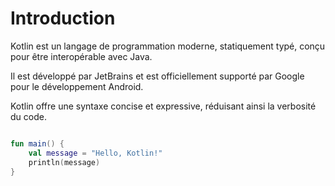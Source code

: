 # Introduction

Kotlin est un langage de programmation moderne, statiquement typé, conçu pour être interopérable avec Java. 

Il est développé par JetBrains et est officiellement supporté par Google pour le développement Android. 

Kotlin offre une syntaxe concise et expressive, réduisant ainsi la verbosité du code.


```kotlin

fun main() {
    val message = "Hello, Kotlin!"
    println(message)
}

```
